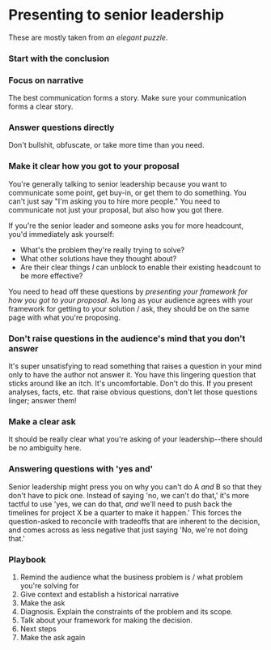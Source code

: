 # Presenting to senior leadership

These are mostly taken from _an elegant puzzle_.

### Start with the conclusion

### Focus on narrative

The best communication forms a story. Make sure your communication forms a clear story.

### Answer questions directly

Don't bullshit, obfuscate, or take more time than you need.

### Make it clear how you got to your proposal

You're generally talking to senior leadership because you want to communicate some point, get buy-in, or get them to do something. You can't just say "I'm asking you to hire more people." You need to communicate not just your proposal, but also how you got there.

If you're the senior leader and someone asks you for more headcount, you'd immediately ask yourself:

- What's the problem they're really trying to solve?
- What other solutions have they thought about?
- Are their clear things _I_ can unblock to enable their existing headcount to be more effective?

You need to head off these questions by _presenting your framework for how you got to your proposal_. As long as your audience agrees with your framework for getting to your solution / ask, they should be on the same page with what you're proposing.

### Don't raise questions in the audience's mind that you don't answer

It's super unsatisfying to read something that raises a question in your mind only to have the author not answer it. You have this lingering question that sticks around like an itch. It's uncomfortable. Don't do this. If you present analyses, facts, etc. that raise obvious questions, don't let those questions linger; answer them!

### Make a clear ask

It should be really clear what you're asking of your leadership--there should be no ambiguity here.

### Answering questions with 'yes and'

Senior leadership might press you on why you can't do A _and_ B so that they don't have to pick one. Instead of saying 'no, we can't do that,' it's more tactful to use 'yes, we can do that, _and_ we'll need to push back the timelines for project X be a quarter to make it happen.' This forces the question-asked to reconcile with tradeoffs that are inherent to the decision, and comes across as less negative that just saying 'No, we're not doing that.'

### Playbook

1. Remind the audience what the business problem is / what problem you're solving for
2. Give context and establish a historical narrative
3. Make the ask
4. Diagnosis. Explain the constraints of the problem and its scope.
5. Talk about your framework for making the decision.
6. Next steps
7. Make the ask again